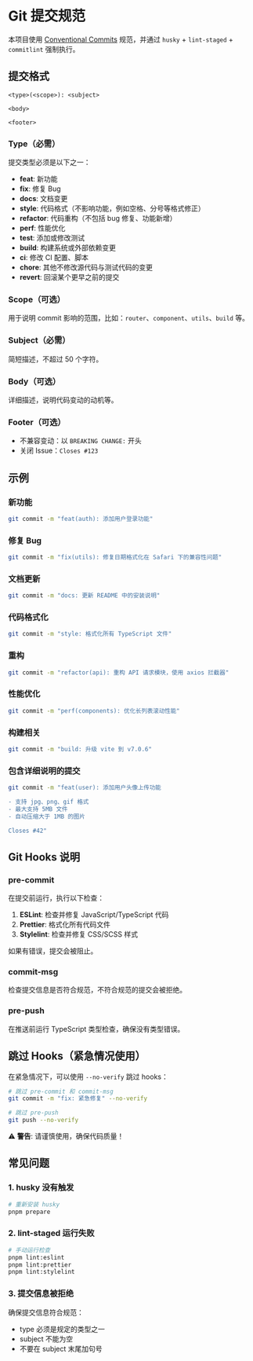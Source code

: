 # Git 提交规范

本项目使用 [Conventional Commits](https://www.conventionalcommits.org/) 规范，并通过 `husky` + `lint-staged` + `commitlint` 强制执行。

## 提交格式

```
<type>(<scope>): <subject>

<body>

<footer>
```

### Type（必需）

提交类型必须是以下之一：

- **feat**: 新功能
- **fix**: 修复 Bug
- **docs**: 文档变更
- **style**: 代码格式（不影响功能，例如空格、分号等格式修正）
- **refactor**: 代码重构（不包括 bug 修复、功能新增）
- **perf**: 性能优化
- **test**: 添加或修改测试
- **build**: 构建系统或外部依赖变更
- **ci**: 修改 CI 配置、脚本
- **chore**: 其他不修改源代码与测试代码的变更
- **revert**: 回滚某个更早之前的提交

### Scope（可选）

用于说明 commit 影响的范围，比如：`router`、`component`、`utils`、`build` 等。

### Subject（必需）

简短描述，不超过 50 个字符。

### Body（可选）

详细描述，说明代码变动的动机等。

### Footer（可选）

- 不兼容变动：以 `BREAKING CHANGE:` 开头
- 关闭 Issue：`Closes #123`

## 示例

### 新功能

```bash
git commit -m "feat(auth): 添加用户登录功能"
```

### 修复 Bug

```bash
git commit -m "fix(utils): 修复日期格式化在 Safari 下的兼容性问题"
```

### 文档更新

```bash
git commit -m "docs: 更新 README 中的安装说明"
```

### 代码格式化

```bash
git commit -m "style: 格式化所有 TypeScript 文件"
```

### 重构

```bash
git commit -m "refactor(api): 重构 API 请求模块，使用 axios 拦截器"
```

### 性能优化

```bash
git commit -m "perf(components): 优化长列表滚动性能"
```

### 构建相关

```bash
git commit -m "build: 升级 vite 到 v7.0.6"
```

### 包含详细说明的提交

```bash
git commit -m "feat(user): 添加用户头像上传功能

- 支持 jpg、png、gif 格式
- 最大支持 5MB 文件
- 自动压缩大于 1MB 的图片

Closes #42"
```

## Git Hooks 说明

### pre-commit

在提交前运行，执行以下检查：

1. **ESLint**: 检查并修复 JavaScript/TypeScript 代码
2. **Prettier**: 格式化所有代码文件
3. **Stylelint**: 检查并修复 CSS/SCSS 样式

如果有错误，提交会被阻止。

### commit-msg

检查提交信息是否符合规范，不符合规范的提交会被拒绝。

### pre-push

在推送前运行 TypeScript 类型检查，确保没有类型错误。

## 跳过 Hooks（紧急情况使用）

在紧急情况下，可以使用 `--no-verify` 跳过 hooks：

```bash
# 跳过 pre-commit 和 commit-msg
git commit -m "fix: 紧急修复" --no-verify

# 跳过 pre-push
git push --no-verify
```

⚠️ **警告**: 请谨慎使用，确保代码质量！

## 常见问题

### 1. husky 没有触发

```bash
# 重新安装 husky
pnpm prepare
```

### 2. lint-staged 运行失败

```bash
# 手动运行检查
pnpm lint:eslint
pnpm lint:prettier
pnpm lint:stylelint
```

### 3. 提交信息被拒绝

确保提交信息符合规范：

- type 必须是规定的类型之一
- subject 不能为空
- 不要在 subject 末尾加句号
